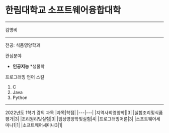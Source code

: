 # 한림대학교 소프트웨어융합대학
---
김명비

---

전공: 식품영양학과

관심분야
* **인공지능**
*생물학

프로그래밍 언어 스킬
1. C
2. Java
3. Python

------------------

2022년도 1학기 강의 과목
|과목|학점|
|---|---|
|지역사회영양학||3|
|실험조리및식품평가|3|
|조리원리및실험|3|
|임상영양학및실험|4|
|프로그래밍어론|3|
|소프트웨어세미나1|1|
|소프트웨어세미나3|1|

